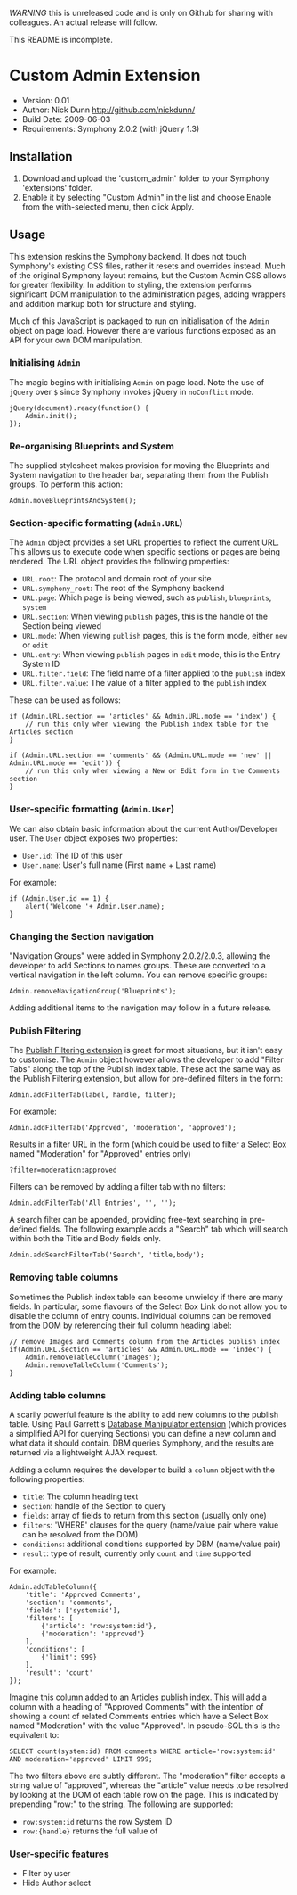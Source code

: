 *WARNING* this is unreleased code and is only on Github for sharing with colleagues. An actual release will follow.

This README is incomplete.

# Custom Admin Extension

* Version: 0.01
* Author: Nick Dunn <http://github.com/nickdunn/>
* Build Date: 2009-06-03
* Requirements: Symphony 2.0.2 (with jQuery 1.3)

## Installation

1. Download and upload the 'custom_admin' folder to your Symphony 'extensions' folder.
2. Enable it by selecting "Custom Admin" in the list and choose Enable from the with-selected menu, then click Apply.

## Usage

This extension reskins the Symphony backend. It does not touch Symphony's existing CSS files, rather it resets and overrides instead. Much of the original Symphony layout remains, but the Custom Admin CSS allows for greater flexibility. In addition to styling, the extension performs significant DOM manipulation to the administration pages, adding wrappers and addition markup both for structure and styling.

Much of this JavaScript is packaged to run on initialisation of the `Admin` object on page load. However there are various functions exposed as an API for your own DOM manipulation.

### Initialising `Admin`

The magic begins with initialising `Admin` on page load. Note the use of `jQuery` over `$` since Symphony invokes jQuery in `noConflict` mode.

	jQuery(document).ready(function() {
		Admin.init();
	});

### Re-organising Blueprints and System

The supplied stylesheet makes provision for moving the Blueprints and System navigation to the header bar, separating them from the Publish groups. To perform this action:

	Admin.moveBlueprintsAndSystem();

### Section-specific formatting (`Admin.URL`)

The `Admin` object provides a set URL properties to reflect the current URL. This allows us to execute code when specific sections or pages are being rendered. The URL object provides the following properties:

* `URL.root`: The protocol and domain root of your site
* `URL.symphony_root`: The root of the Symphony backend
* `URL.page`: Which page is being viewed, such as `publish`, `blueprints`, `system`
* `URL.section`: When viewing `publish` pages, this is the handle of the Section being viewed
* `URL.mode`: When viewing `publish` pages, this is the form mode, either `new` or `edit`
* `URL.entry`: When viewing `publish` pages in `edit` mode, this is the Entry System ID
* `URL.filter.field`: The field name of a filter applied to the `publish` index
* `URL.filter.value`: The value of a filter applied to the `publish` index

These can be used as follows:

	if (Admin.URL.section == 'articles' && Admin.URL.mode == 'index') {
		// run this only when viewing the Publish index table for the Articles section
	}
	
	if (Admin.URL.section == 'comments' && (Admin.URL.mode == 'new' || Admin.URL.mode == 'edit')) {
		// run this only when viewing a New or Edit form in the Comments section
	}

### User-specific formatting (`Admin.User`)

We can also obtain basic information about the current Author/Developer user. The `User` object exposes two properties:

* `User.id`: The ID of this user
* `User.name`: User's full name (First name + Last name)

For example:

	if (Admin.User.id == 1) {
		alert('Welcome '+ Admin.User.name);
	}

### Changing the Section navigation

"Navigation Groups" were added in Symphony 2.0.2/2.0.3, allowing the developer to add Sections to names groups. These are converted to a vertical navigation in the left column. You can remove specific groups:

	Admin.removeNavigationGroup('Blueprints');

Adding additional items to the navigation may follow in a future release.

### Publish Filtering

The [Publish Filtering extension]() is great for most situations, but it isn't easy to customise. The `Admin` object however allows the developer to add "Filter Tabs" along the top of the Publish index table. These act the same way as the Publish Filtering extension, but allow for pre-defined filters in the form:

	Admin.addFilterTab(label, handle, filter);

For example:	

	Admin.addFilterTab('Approved', 'moderation', 'approved');

Results in a filter URL in the form (which could be used to filter a Select Box named "Moderation" for "Approved" entries only)

	?filter=moderation:approved

Filters can be removed by adding a filter tab with no filters:

	Admin.addFilterTab('All Entries', '', '');

A search filter can be appended, providing free-text searching in pre-defined fields. The following example adds a "Search" tab which will search within both the Title and Body fields only.

	Admin.addSearchFilterTab('Search', 'title,body');

### Removing table columns

Sometimes the Publish index table can become unwieldy if there are many fields. In particular, some flavours of the Select Box Link do not allow you to disable the column of entry counts. Individual columns can be removed from the DOM by referencing their full column heading label:

	// remove Images and Comments column from the Articles publish index
	if(Admin.URL.section == 'articles' && Admin.URL.mode == 'index') {	
		Admin.removeTableColumn('Images');
		Admin.removeTableColumn('Comments');
	}

### Adding table columns

A scarily powerful feature is the ability to add new columns to the publish table. Using Paul Garrett's [Database Manipulator extension]() (which provides a simplified API for querying Sections) you can define a new column and what data it should contain. DBM queries Symphony, and the results are returned via a lightweight AJAX request.

Adding a column requires the developer to build a `column` object with the following properties:

* `title`: The column heading text
* `section`: handle of the Section to query
* `fields`: array of fields to return from this section (usually only one)
* `filters`: 'WHERE' clauses for the query (name/value pair where value can be resolved from the DOM)
* `conditions`: additional conditions supported by DBM (name/value pair)
* `result`: type of result, currently only `count` and `time` supported

For example:

	Admin.addTableColumn({
		'title': 'Approved Comments',
		'section': 'comments',
		'fields': ['system:id'],
		'filters': [
			{'article': 'row:system:id'},
			{'moderation': 'approved'}
		],
		'conditions': [
			{'limit': 999}
		],
		'result': 'count'
	});

Imagine this column added to an Articles publish index. This will add a column with a heading of "Approved Comments" with the intention of showing a count of related Comments entries which have a Select Box named "Moderation" with the value "Approved". In pseudo-SQL this is the equivalent to:

	SELECT count(system:id) FROM comments WHERE article='row:system:id' AND moderation='approved' LIMIT 999;

The two filters above are subtly different. The "moderation" filter accepts a string value of "approved", whereas the "article" value needs to be resolved by looking at the DOM of each table row on the page. This is indicated by prepending "row:" to the string. The following are supported:

* `row:system:id` returns the row System ID
* `row:{handle}` returns the full value of 

### User-specific features
* Filter by user
* Hide Author select